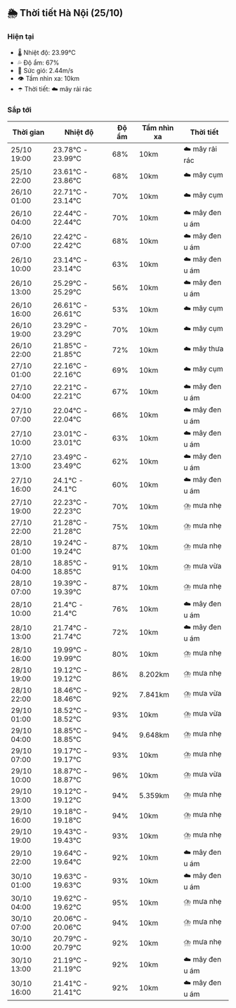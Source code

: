 ## 🌦️ Thời tiết Hà Nội (25/10)

### Hiện tại

- 🌡️ Nhiệt độ: 23.99℃
- 💦 Độ ẩm: 67%
- 💨 Sức gió: 2.44m/s
- 👁️ Tầm nhìn xa: 10km
- ☂️ Thời tiết: ☁️ mây rải rác

### Sắp tới

| Thời gian | Nhiệt độ | Độ ẩm | Tầm nhìn xa | Thời tiết |
| --- | --- | --- | --- | --- |
| 25/10 19:00 | 23.78℃ - 23.99℃ | 68% | 10km | ☁️ mây rải rác |
| 25/10 22:00 | 23.61℃ - 23.86℃ | 68% | 10km | ☁️ mây cụm |
| 26/10 01:00 | 22.71℃ - 23.14℃ | 70% | 10km | ☁️ mây cụm |
| 26/10 04:00 | 22.44℃ - 22.44℃ | 70% | 10km | ☁️ mây đen u ám |
| 26/10 07:00 | 22.42℃ - 22.42℃ | 68% | 10km | ☁️ mây đen u ám |
| 26/10 10:00 | 23.14℃ - 23.14℃ | 63% | 10km | ☁️ mây đen u ám |
| 26/10 13:00 | 25.29℃ - 25.29℃ | 56% | 10km | ☁️ mây đen u ám |
| 26/10 16:00 | 26.61℃ - 26.61℃ | 53% | 10km | ☁️ mây cụm |
| 26/10 19:00 | 23.29℃ - 23.29℃ | 70% | 10km | ☁️ mây cụm |
| 26/10 22:00 | 21.85℃ - 21.85℃ | 72% | 10km | ☁️ mây thưa |
| 27/10 01:00 | 22.16℃ - 22.16℃ | 69% | 10km | ☁️ mây cụm |
| 27/10 04:00 | 22.21℃ - 22.21℃ | 67% | 10km | ☁️ mây đen u ám |
| 27/10 07:00 | 22.04℃ - 22.04℃ | 66% | 10km | ☁️ mây đen u ám |
| 27/10 10:00 | 23.01℃ - 23.01℃ | 63% | 10km | ☁️ mây đen u ám |
| 27/10 13:00 | 23.49℃ - 23.49℃ | 62% | 10km | ☁️ mây đen u ám |
| 27/10 16:00 | 24.1℃ - 24.1℃ | 60% | 10km | ☁️ mây đen u ám |
| 27/10 19:00 | 22.23℃ - 22.23℃ | 70% | 10km | ⛈️ mưa nhẹ |
| 27/10 22:00 | 21.28℃ - 21.28℃ | 75% | 10km | ⛈️ mưa nhẹ |
| 28/10 01:00 | 19.24℃ - 19.24℃ | 87% | 10km | ⛈️ mưa nhẹ |
| 28/10 04:00 | 18.85℃ - 18.85℃ | 91% | 10km | ⛈️ mưa vừa |
| 28/10 07:00 | 19.39℃ - 19.39℃ | 87% | 10km | ⛈️ mưa nhẹ |
| 28/10 10:00 | 21.4℃ - 21.4℃ | 76% | 10km | ☁️ mây đen u ám |
| 28/10 13:00 | 21.74℃ - 21.74℃ | 72% | 10km | ☁️ mây đen u ám |
| 28/10 16:00 | 19.99℃ - 19.99℃ | 80% | 10km | ⛈️ mưa nhẹ |
| 28/10 19:00 | 19.12℃ - 19.12℃ | 86% | 8.202km | ⛈️ mưa nhẹ |
| 28/10 22:00 | 18.46℃ - 18.46℃ | 92% | 7.841km | ⛈️ mưa vừa |
| 29/10 01:00 | 18.52℃ - 18.52℃ | 93% | 10km | ⛈️ mưa vừa |
| 29/10 04:00 | 18.85℃ - 18.85℃ | 94% | 9.648km | ⛈️ mưa nhẹ |
| 29/10 07:00 | 19.17℃ - 19.17℃ | 93% | 10km | ⛈️ mưa nhẹ |
| 29/10 10:00 | 18.87℃ - 18.87℃ | 96% | 10km | ⛈️ mưa vừa |
| 29/10 13:00 | 19.12℃ - 19.12℃ | 94% | 5.359km | ⛈️ mưa nhẹ |
| 29/10 16:00 | 19.18℃ - 19.18℃ | 94% | 10km | ⛈️ mưa nhẹ |
| 29/10 19:00 | 19.43℃ - 19.43℃ | 93% | 10km | ⛈️ mưa nhẹ |
| 29/10 22:00 | 19.64℃ - 19.64℃ | 92% | 10km | ☁️ mây đen u ám |
| 30/10 01:00 | 19.63℃ - 19.63℃ | 93% | 10km | ☁️ mây đen u ám |
| 30/10 04:00 | 19.62℃ - 19.62℃ | 95% | 10km | ⛈️ mưa nhẹ |
| 30/10 07:00 | 20.06℃ - 20.06℃ | 94% | 10km | ⛈️ mưa nhẹ |
| 30/10 10:00 | 20.79℃ - 20.79℃ | 92% | 10km | ⛈️ mưa nhẹ |
| 30/10 13:00 | 21.19℃ - 21.19℃ | 92% | 10km | ☁️ mây đen u ám |
| 30/10 16:00 | 21.41℃ - 21.41℃ | 92% | 10km | ☁️ mây đen u ám |
